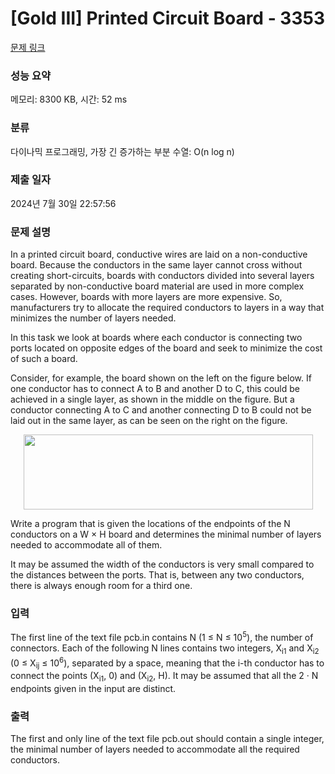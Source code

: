 # [Gold III] Printed Circuit Board - 3353 

[문제 링크](https://www.acmicpc.net/problem/3353) 

### 성능 요약

메모리: 8300 KB, 시간: 52 ms

### 분류

다이나믹 프로그래밍, 가장 긴 증가하는 부분 수열: O(n log n)

### 제출 일자

2024년 7월 30일 22:57:56

### 문제 설명

<p>In a printed circuit board, conductive wires are laid on a non-conductive board. Because the conductors in the same layer cannot cross without creating short-circuits, boards with conductors divided into several layers separated by non-conductive board material are used in more complex cases. However, boards with more layers are more expensive. So, manufacturers try to allocate the required conductors to layers in a way that minimizes the number of layers needed.</p>

<p>In this task we look at boards where each conductor is connecting two ports located on opposite edges of the board and seek to minimize the cost of such a board.</p>

<p>Consider, for example, the board shown on the left on the figure below. If one conductor has to connect A to B and another D to C, this could be achieved in a single layer, as shown in the middle on the figure. But a conductor connecting A to C and another connecting D to B could not be laid out in the same layer, as can be seen on the right on the figure.</p>

<p style="text-align: center;"><img alt="" src="" style="width: 463px; height: 120px;"></p>

<p>Write a program that is given the locations of the endpoints of the N conductors on a W × H board and determines the minimal number of layers needed to accommodate all of them.</p>

<p>It may be assumed the width of the conductors is very small compared to the distances between the ports. That is, between any two conductors, there is always enough room for a third one.</p>

### 입력 

 <p>The first line of the text file pcb.in contains N (1 ≤ N ≤ 10<sup>5</sup>), the number of connectors. Each of the following N lines contains two integers, X<sub>i1</sub> and X<sub>i2</sub> (0 ≤ X<sub>ij</sub> ≤ 10<sup>6</sup>), separated by a space, meaning that the i-th conductor has to connect the points (X<sub>i1</sub>, 0) and (X<sub>i2</sub>, H). It may be assumed that all the 2 · N endpoints given in the input are distinct.</p>

### 출력 

 <p>The first and only line of the text file pcb.out should contain a single integer, the minimal number of layers needed to accommodate all the required conductors.</p>

